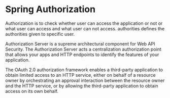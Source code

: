 # Spring Authorization

Authorization is to check whether user can access the application or not or what user can access and what user can not access. authorities defines the authorities given to specific user.

Authorization Server is a supreme architectural component for Web API Security. The Authorization Server acts a centralization authorization point that allows your apps and HTTP endpoints to identify the features of your application.

The OAuth 2.0 authorization framework enables a third-party application to obtain limited access to an HTTP service, either on behalf of a resource owner by orchestrating an approval interaction between the resource owner and the HTTP service, or by allowing the third-party application to obtain access on its own behalf.

